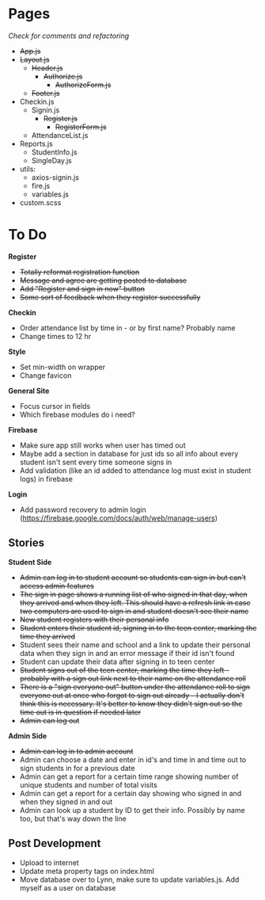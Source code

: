 # Pages
_Check for comments and refactoring_
* ~~App.js~~
* ~~Layout.js~~
  * ~~Header.js~~
    * ~~Authorize.js~~
      * ~~AuthorizeForm.js~~
  * ~~Footer.js~~
* Checkin.js
  * Signin.js
    * ~~Register.js~~
      * ~~RegisterForm.js~~
  * AttendanceList.js
* Reports.js
  * StudentInfo.js
  * SingleDay.js
* utils:
  * axios-signin.js
  * fire.js
  * variables.js
* custom.scss

# To Do
**Register**
* ~~Totally reformat registration function~~
* ~~Message and agree are getting posted to database~~
* ~~Add "Register and sign in now" button~~
* ~~Some sort of feedback when they register successfully~~

**Checkin**
* Order attendance list by time in - or by first name? Probably name
* Change times to 12 hr

**Style**
* Set min-width on wrapper
* Change favicon

**General Site**
* Focus cursor in fields
* Which firebase modules do i need?

**Firebase**
* Make sure app still works when user has timed out
* Maybe add a section in database for just ids so all info about every student isn't sent every time someone signs in
* Add validation (like an id added to attendance log must exist in student logs) in firebase 

**Login**
* Add password recovery to admin login (https://firebase.google.com/docs/auth/web/manage-users)

## Stories
**Student Side**
* ~~Admin can log in to student account so students can sign in but can't access admin features~~
* ~~The sign in page shows a running list of who signed in that day, when they arrived and when they left. This should have a refresh link in case two computers are used to sign in and student doesn't see their name~~
* ~~New student registers with their personal info~~
* ~~Student enters their student id, signing in to the teen center, marking the time they arrived~~
* Student sees their name and school and a link to update their personal data when they sign in and an error message if their id isn't found
* Student can update their data after signing in to teen center
* ~~Student signs out of the teen center, marking the time they left - probably with a sign out link next to their name on the attendance roll~~
* ~~There is a "sign everyone out" button under the attendance roll to sign everyone out at once who forgot to sign out already - I actually don't think this is necessary. It's better to know they didn't sign out so the time out is in question if needed later~~
* ~~Admin can log out~~

**Admin Side**
* ~~Admin can log in to admin account~~
* Admin can choose a date and enter in id's and time in and time out to sign students in for a previous date
* Admin can get a report for a certain time range showing number of unique students and number of total visits
* Admin can get a report for a certain day showing who signed in and when they signed in and out
* Admin can look up a student by ID to get their info. Possibly by name too, but that's way down the line

## Post Development
* Upload to internet
* Update meta property tags on index.html
* Move database over to Lynn, make sure to update variables.js. Add myself as a user on database